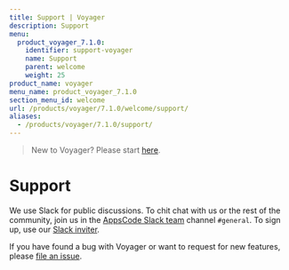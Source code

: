 ```yaml
---
title: Support | Voyager
description: Support
menu:
  product_voyager_7.1.0:
    identifier: support-voyager
    name: Support
    parent: welcome
    weight: 25
product_name: voyager
menu_name: product_voyager_7.1.0
section_menu_id: welcome
url: /products/voyager/7.1.0/welcome/support/
aliases:
  - /products/voyager/7.1.0/support/
---
```

> New to Voyager? Please start [here](/products/voyager/7.1.0/concepts/overview).

# Support

We use Slack for public discussions. To chit chat with us or the rest of the community, join us in the [AppsCode Slack team](https://appscode.slack.com/messages/C0XQFLGRM/details/) channel `#general`. To sign up, use our [Slack inviter](https://slack.appscode.com/).

If you have found a bug with Voyager or want to request for new features, please [file an issue](https://github.com/appscode/voyager/issues/new).
